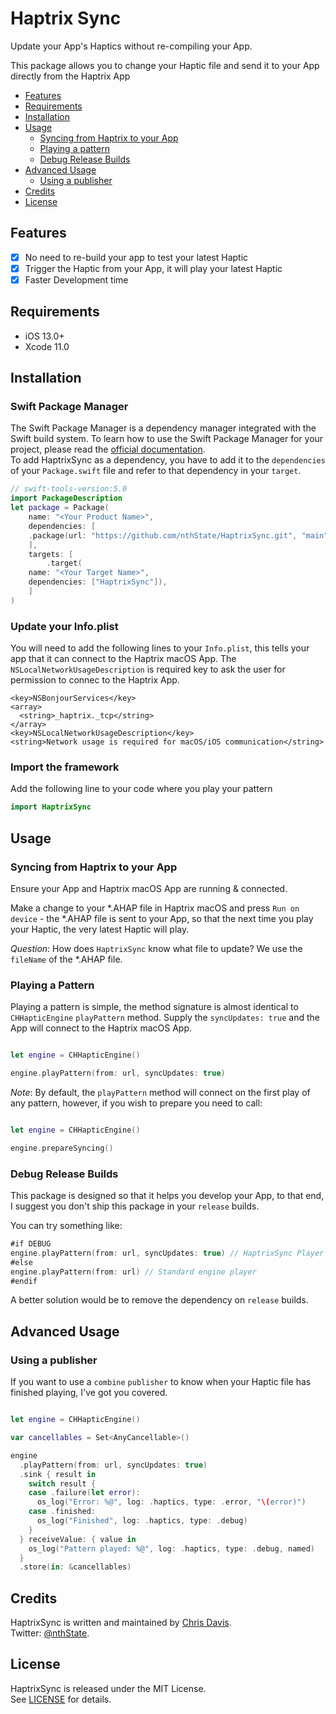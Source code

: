 # Haptrix Sync

Update your App's Haptics without re-compiling your App.

This package allows you to change your Haptic file and send it to your App directly from the Haptrix App

- [Features](#features)
- [Requirements](#requirements)
- [Installation](#installation)
- [Usage](#usage)
    - [Syncing from Haptrix to your App](#syncing-from-haptrix-to-your-app)
    - [Playing a pattern](#playing-a-pattern)
    - [Debug Release Builds](#debug-release-builds)
- [Advanced Usage](#advanced-usage)
    - [Using a publisher](#Using-a-publisher)
- [Credits](#credits)
- [License](#license)


## Features

- [x] No need to re-build your app to test your latest Haptic 
- [x] Trigger the Haptic from your App, it will play your latest Haptic 
- [x] Faster Development time

## Requirements

- iOS 13.0+
- Xcode 11.0

## Installation

### Swift Package Manager
The Swift Package Manager is a dependency manager integrated with the Swift build system. To learn how to use the Swift Package Manager for your project, please read the [official documentation](https://github.com/apple/swift-package-manager/blob/master/Documentation/Usage.md).  
To add HaptrixSync as a dependency, you have to add it to the `dependencies` of your `Package.swift` file and refer to that dependency in your `target`.

```swift
// swift-tools-version:5.0
import PackageDescription
let package = Package(
    name: "<Your Product Name>",
    dependencies: [
    .package(url: "https://github.com/nthState/HaptrixSync.git", "main")
    ],
    targets: [
        .target(
    name: "<Your Target Name>",
    dependencies: ["HaptrixSync"]),
    ]
)
```

### Update your Info.plist

You will need to add the following lines to your `Info.plist`, this tells your app that it can connect to the Haptrix macOS App.
The `NSLocalNetworkUsageDescription` is required key to ask the user for permission to connec to the Haptrix App.

```plist
<key>NSBonjourServices</key>
<array>
  <string>_haptrix._tcp</string>
</array>
<key>NSLocalNetworkUsageDescription</key>
<string>Network usage is required for macOS/iOS communication</string>
```

### Import the framework

Add the following line to your code where you play your pattern

```swift
import HaptrixSync
```

## Usage

### Syncing from Haptrix to your App

Ensure your App and Haptrix macOS App are running & connected.

Make a change to your *.AHAP file in Haptrix macOS and press `Run on device` - the *.AHAP file is sent to your App, so that the 
next time you play your Haptic, the very latest Haptic will play.

*Question*: How does `HaptrixSync` know what file to update? We use the `fileName` of the *.AHAP file.

### Playing a Pattern

Playing a pattern is simple, the method signature is almost identical to `CHHapticEngine` `playPattern` method.
Supply the `syncUpdates: true` and the App will connect to the Haptrix macOS App.

```swift

let engine = CHHapticEngine()

engine.playPattern(from: url, syncUpdates: true)
```

*Note*: By default, the `playPattern` method will connect on the first play of any pattern, however, if you wish to prepare
you need to call:

```swift

let engine = CHHapticEngine()

engine.prepareSyncing()
```


### Debug Release Builds

This package is designed so that it helps you develop your App, to that end, I suggest you don't ship this package in your `release` builds.

You can try something like:

```swift
#if DEBUG
engine.playPattern(from: url, syncUpdates: true) // HaptrixSync Player
#else
engine.playPattern(from: url) // Standard engine player
#endif
```

A better solution would be to remove the dependency on `release` builds.


## Advanced Usage

### Using a publisher

If you want to use a `combine` `publisher` to know when your Haptic file has finished playing, I've got you covered.

```swift

let engine = CHHapticEngine()

var cancellables = Set<AnyCancellable>()

engine
  .playPattern(from: url, syncUpdates: true)
  .sink { result in
    switch result {
    case .failure(let error):
      os_log("Error: %@", log: .haptics, type: .error, "\(error)")
    case .finished:
      os_log("Finished", log: .haptics, type: .debug)
    }
  } receiveValue: { value in
    os_log("Pattern played: %@", log: .haptics, type: .debug, named)
  }
  .store(in: &cancellables)

```

## Credits

HaptrixSync is written and maintained by [Chris Davis](http://www.nthState.com).  
Twitter: [@nthState](https://twitter.com/nthState).


## License

HaptrixSync is released under the MIT License.  
See [LICENSE](https://github.com/nthState/HaptrixSync/blob/master/LICENSE) for details.
